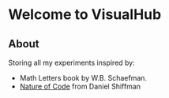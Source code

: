 # Welcome to VisualHub
## About
Storing all my experiments inspired by:
* Math Letters book by W.B. Schaefman.
* [Nature of Code](https://natureofcode.com/) from Daniel Shiffman
